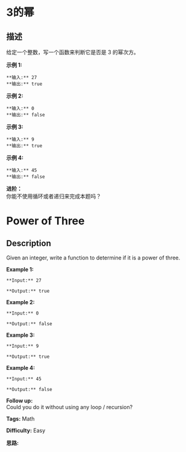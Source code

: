 # 3的幂

## 描述

给定一个整数，写一个函数来判断它是否是 3 的幂次方。

**示例 1:**

    
    
    **输入:** 27
    **输出:** true
    

**示例 2:**

    
    
    **输入:** 0
    **输出:** false

**示例 3:**

    
    
    **输入:** 9
    **输出:** true

**示例 4:**

    
    
    **输入:** 45
    **输出:** false

**进阶：**  
你能不使用循环或者递归来完成本题吗？



# Power of Three

## Description



Given an integer, write a function to determine if it is a power of three.

**Example 1:**

    
    
    **Input:** 27
    **Output:** true
    

**Example 2:**

    
    
    **Input:** 0
    **Output:** false

**Example 3:**

    
    
    **Input:** 9
    **Output:** true

**Example 4:**

    
    
    **Input:** 45
    **Output:** false

**Follow up:**  
Could you do it without using any loop / recursion?


**Tags:** Math

**Difficulty:** Easy

**思路:**
